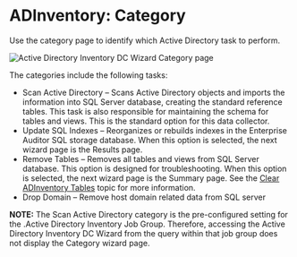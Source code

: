# ADInventory: Category

Use the category page to identify which Active Directory task to perform.

![Active Directory Inventory DC Wizard Category page](/img/versioned_docs/enterpriseauditor_11.6/enterpriseauditor/admin/datacollector/adinventory/category.webp)

The categories include the following tasks:

- Scan Active Directory – Scans Active Directory objects and imports the information into SQL Server
  database, creating the standard reference tables. This task is also responsible for maintaining
  the schema for tables and views. This is the standard option for this data collector.
- Update SQL Indexes – Reorganizes or rebuilds indexes in the Enterprise Auditor SQL storage
  database. When this option is selected, the next wizard page is the Results page.
- Remove Tables – Removes all tables and views from SQL Server database. This option is designed for
  troubleshooting. When this option is selected, the next wizard page is the Summary page. See the
  [Clear ADInventory Tables](/docs/accessanalyzer/11.6/enterpriseauditor/admin/datacollector/adinventory/cleartables.md)
  topic for more information.
- Drop Domain – Remove host domain related data from SQL server

**NOTE:** The Scan Active Directory category is the pre-configured setting for the .Active Directory
Inventory Job Group. Therefore, accessing the Active Directory Inventory DC Wizard from the query
within that job group does not display the Category wizard page.
